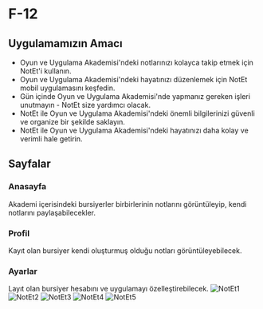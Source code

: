# F-12
## Uygulamamızın Amacı
+ Oyun ve Uygulama Akademisi'ndeki notlarınızı kolayca takip etmek için NotEt'i kullanın.
+ Oyun ve Uygulama Akademisi'ndeki hayatınızı düzenlemek için NotEt mobil uygulamasını keşfedin.
+ Gün içinde Oyun ve Uygulama Akademisi'nde yapmanız gereken işleri unutmayın - NotEt size yardımcı olacak.
+ NotEt ile Oyun ve Uygulama Akademisi'ndeki önemli bilgilerinizi güvenli ve organize bir şekilde saklayın.
+ NotEt ile Oyun ve Uygulama Akademisi'ndeki hayatınızı daha kolay ve verimli hale getirin.

## Sayfalar
### Anasayfa
Akademi içerisindeki bursiyerler birbirlerinin notlarını görüntüleyip, kendi notlarını paylaşabilecekler.

### Profil
Kayıt olan bursiyer kendi oluşturmuş olduğu notları görüntüleyebilecek.

### Ayarlar
Layıt olan bursiyer hesabını ve uygulamayı özelleştirebilecek.
![NotEt1](https://github.com/BerkCanpolat/F-12/assets/115354274/dd7adb23-787d-4412-8a6e-df764ce05946)
![NotEt2](https://github.com/BerkCanpolat/F-12/assets/115354274/04200b95-8693-44c4-b3d5-95fa2a63d2eb)
![NotEt3](https://github.com/BerkCanpolat/F-12/assets/115354274/c0013568-f2a6-4e32-9000-5b3b5ca07aa4)
![NotEt4](https://github.com/BerkCanpolat/F-12/assets/115354274/02e675f1-0c4a-4466-9817-6dadfae80212)
![NotEt5](https://github.com/BerkCanpolat/F-12/assets/115354274/c8cfc829-c1d7-4e93-96dd-fc4110e4f7a1)
